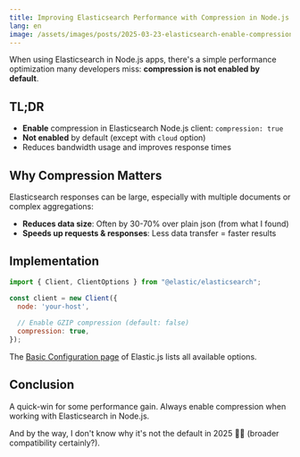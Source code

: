 ```yaml
---
title: Improving Elasticsearch Performance with Compression in Node.js
lang: en
image: /assets/images/posts/2025-03-23-elasticsearch-enable-compression/compression.png
---
```


When using Elasticsearch in Node.js apps, there's a simple performance optimization many developers miss: **compression is not enabled by default**.

## TL;DR

* **Enable** compression in Elasticsearch Node.js client: `compression: true`
* **Not enabled** by default (except with `cloud` option)
* Reduces bandwidth usage and improves response times

## Why Compression Matters

Elasticsearch responses can be large, especially with multiple documents or complex aggregations:

- **Reduces data size**: Often by 30-70% over plain json (from what I found)
- **Speeds up requests & responses**: Less data transfer = faster results

## Implementation

```javascript
import { Client, ClientOptions } from "@elastic/elasticsearch";

const client = new Client({
  node: 'your-host',
  
  // Enable GZIP compression (default: false)
  compression: true,
});
```

The [Basic Configuration page](https://www.elastic.co/guide/en/elasticsearch/client/javascript-api/current/basic-config.html) of Elastic.js lists all available options.

## Conclusion

A quick-win for some performance gain. Always enable compression when working with Elasticsearch in Node.js. 

And by the way, I don't know why it's not the default in 2025 🤷‍♂️ (broader compatibility certainly?).